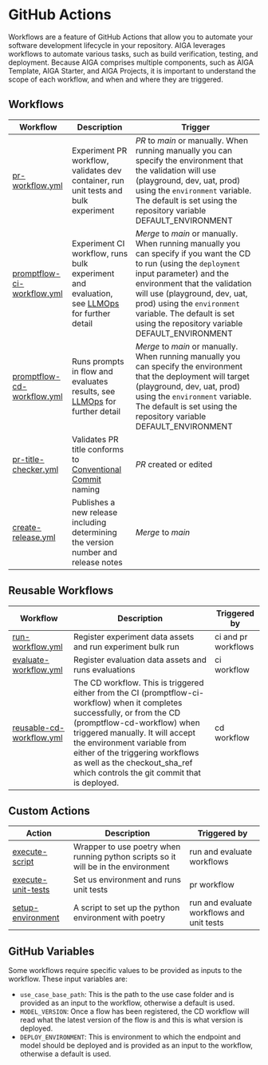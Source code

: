 # GitHub Actions

Workflows are a feature of GitHub Actions that allow you to automate your software
development lifecycle in your repository. AIGA leverages workflows to automate various
tasks, such as build verification, testing, and deployment. Because AIGA comprises
multiple components, such as AIGA Template, AIGA Starter, and AIGA Projects, it is
important to understand the scope of each workflow, and when and where they are triggered.

## Workflows

|Workflow                                                                                        | Description                                                                         | Trigger           |
|-------------------------------------------------------------------------------------------------|-------------------------------------------------------------------------------------|-------------------|
| [pr-workflow.yml](https://github.com/commercial-software-engineering/AIGA/blob/main/.github/workflows/pr-workflow.yml) | Experiment PR workflow, validates dev container, run unit tests and bulk experiment | *PR* to *main* or manually. When running manually you can specify the environment that the validation will use (playground, dev, uat, prod) using the `environment` variable. The default is set using the repository variable DEFAULT_ENVIRONMENT |
| [promptflow-ci-workflow.yml](https://github.com/commercial-software-engineering/AIGA/blob/main/.github/workflows/promptflow-ci-workflow.yml) | Experiment CI workflow, runs bulk experiment and evaluation, see [LLMOps](./llmops.md) for further detail                         | *Merge* to *main* or manually. When running manually you can specify if you want the CD to run (using the `deployment` input parameter) and the environment that the validation will use (playground, dev, uat, prod) using the `environment` variable. The default is set using the repository variable DEFAULT_ENVIRONMENT|
| [promptflow-cd-workflow.yml](https://github.com/commercial-software-engineering/AIGA/blob/main/.github/workflows/promptflow-ci-workflow.yml) | Runs prompts in flow and evaluates results, see [LLMOps](./llmops.md) for further detail | *Merge* to *main* or manually. When running manually you can specify the environment that the deployment will target (playground, dev, uat, prod) using the `environment` variable. The default is set using the repository variable DEFAULT_ENVIRONMENT|
| [pr-title-checker.yml](https://github.com/commercial-software-engineering/AIGA/blob/main/.github/workflows/pr-title-checker.yml) | Validates PR title conforms to [Conventional Commit](https://www.conventionalcommits.org/en/v1.0.0/) naming                         | *PR* created or edited |
| [create-release.yml](https://github.com/commercial-software-engineering/AIGA/blob/main/.github/workflows/create-release.yml) | Publishes a new release including determining the version number and release notes                     | *Merge* to *main* |

## Reusable Workflows

| Workflow                                                                                                    | Description                                                 | Triggered by        |
|-------------------------------------------------------------------------------------------------------------|-------------------------------------------------------------|---------------------|
| [run-workflow.yml](https://github.com/commercial-software-engineering/AIGA/blob/main/.github/workflows/run-workflow.yml)           | Register experiment data assets and run experiment bulk run | ci and pr workflows |
| [evaluate-workflow.yml](https://github.com/commercial-software-engineering/AIGA/blob/main/.github/workflows/evaluate-workflow.yml) | Register evaluation data assets and runs evaluations        | ci workflow         |
| [reusable-cd-workflow.yml](https://github.com/commercial-software-engineering/AIGA/blob/main/.github/workflows/reusable-cd-workflow.yml) | The CD workflow. This is triggered either from the CI (promptflow-ci-workflow) when it completes successfully, or from the CD (promptflow-cd-workflow) when triggered manually. It will accept the environment variable from either of the triggering workflows as well as the checkout_sha_ref which controls the git commit that is deployed.         | cd workflow         |

## Custom Actions

| Action                                                                                                         | Description                                                                        | Triggered by                              |
|----------------------------------------------------------------------------------------------------------------|------------------------------------------------------------------------------------|-------------------------------------------|
| [execute-script](https://github.com/commercial-software-engineering/AIGA/blob/main/.github/actions/execute-script/action.yml)         | Wrapper to use poetry when running python scripts so it will be in the environment | run and evaluate workflows                |
| [execute-unit-tests](https://github.com/commercial-software-engineering/AIGA/blob/main/.github/actions/execute-unit-tests/action.yml) | Set us environment and runs unit tests                                             | pr workflow                               |
| [setup-environment](https://github.com/commercial-software-engineering/AIGA/blob/main/.github/actions/setup-environment/action.yml)   | A script to set up the python environment with poetry                              | run and evaluate workflows and unit tests |

## GitHub Variables

Some workflows require specific values to be provided as inputs to the workflow. These input variables are:

- `use_case_base_path`: This is the path to the use case folder and is provided as an input to the workflow, otherwise a default is used.
- `MODEL_VERSION`: Once a flow has been registered, the CD workflow will read what the latest version of the flow is and this is what version is deployed.
- `DEPLOY_ENVIRONMENT`: This is environment to which the endpoint and model should be deployed and is provided as an input to the workflow, otherwise a default is used.
